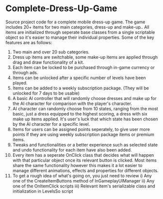 # Complete-Dress-Up-Game

Source project code for a complete mobile dress-up game. The game includes 20+ items for two main categories, dress-up and make-up.. All items are initialized through seperate base classes from a single scriptable object so it's easier to manage their individual properties. Some of the key features are as follows:
1) Two main and over 20 sub categories.
2) Dress up items are switchable, some make-up items are applied through drag and draw functionality of a kit.
3) Each item can be locked to be purchased through in-game currency or through ads.
4) Items can be unlocked after a specific number of levels have been played. 
5) Items can be added to a weekly subscription package. (They will be unlocked for 7 days to be usable)
6) A basic AI controller that will randomly choose dresses and make up for the AI character for comparison with the player's character.
7) AI character can randomly choose from 10 states, ranging from the most basic, just a dress equipped to the highest scoring, a dress with six make up items applied. It's user's luck that which state has been chosen by the AI character for a specific level.
8) Items for users can be assigned points seperately, to give user more points if they are using weekly subscription package items or premium items.
9) Tweaks and functionalities or a better experience such as selected state and undo functionality for each item have also been added.
10) Every item has a seperate OnClick class that decides what will happen with that particular object once its relevant button is clicked. Most items share the same functionality however this makes it a lot easier to manage different animations, effects and properties for different objects.
11) To get a rough idea of what's going on, you just need to review 
i) Any one of the CreateItemButtons method of InGameplayUIManager
ii) Any one of the OnItemClick scripts
iii) Relevant item's serializable class and initialization in LevelsSo script

